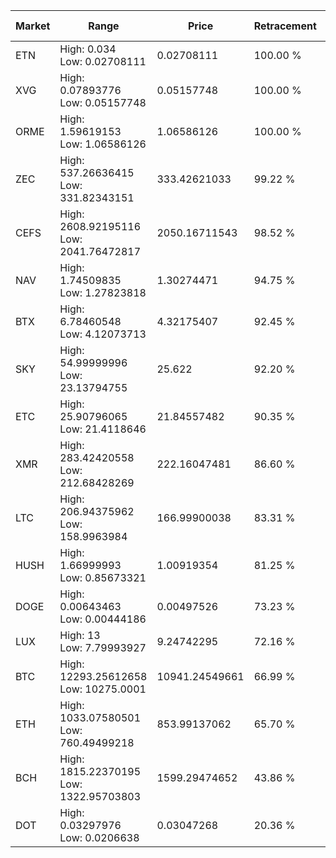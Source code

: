 | Market | Range | Price| Retracement | Doubles to 50% |
| --- | --- | --- | --- | --- |
| ETN | High: 0.034<br />Low: 0.02708111 | 0.02708111 | 100.00 % | 1.13 |
| XVG | High: 0.07893776<br />Low: 0.05157748 | 0.05157748 | 100.00 % | 1.27 |
| ORME | High: 1.59619153<br />Low: 1.06586126 | 1.06586126 | 100.00 % | 1.25 |
| ZEC | High: 537.26636415<br />Low: 331.82343151 | 333.42621033 | 99.22 % | 1.30 |
| CEFS | High: 2608.92195116<br />Low: 2041.76472817 | 2050.16711543 | 98.52 % | 1.13 |
| NAV | High: 1.74509835<br />Low: 1.27823818 | 1.30274471 | 94.75 % | 1.16 |
| BTX | High: 6.78460548<br />Low: 4.12073713 | 4.32175407 | 92.45 % | 1.26 |
| SKY | High: 54.99999996<br />Low: 23.13794755 | 25.622 | 92.20 % | 1.52 |
| ETC | High: 25.90796065<br />Low: 21.4118646 | 21.84557482 | 90.35 % | 1.08 |
| XMR | High: 283.42420558<br />Low: 212.68428269 | 222.16047481 | 86.60 % | 1.12 |
| LTC | High: 206.94375962<br />Low: 158.9963984 | 166.99900038 | 83.31 % | 1.10 |
| HUSH | High: 1.66999993<br />Low: 0.85673321 | 1.00919354 | 81.25 % | 1.25 |
| DOGE | High: 0.00643463<br />Low: 0.00444186 | 0.00497526 | 73.23 % | 1.09 |
| LUX | High: 13<br />Low: 7.79993927 | 9.24742295 | 72.16 % | 1.12 |
| BTC | High: 12293.25612658<br />Low: 10275.0001 | 10941.24549661 | 66.99 % | 1.03 |
| ETH | High: 1033.07580501<br />Low: 760.49499218 | 853.99137062 | 65.70 % | 1.05 |
| BCH | High: 1815.22370195<br />Low: 1322.95703803 | 1599.29474652 | 43.86 % | 0.00 |
| DOT | High: 0.03297976<br />Low: 0.0206638 | 0.03047268 | 20.36 % | 0.00 |
